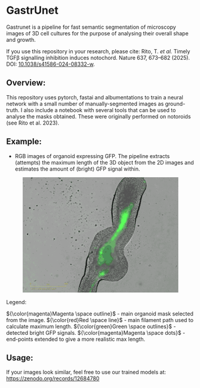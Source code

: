 

# GastrUnet
Gastrunet is a pipeline for fast semantic segmentation of microscopy images of 3D cell cultures for the purpose of analysing their overall shape and growth. 

If you use this repository in your research, please cite:
Rito, T. *et al.* Timely TGFβ signalling inhibition induces notochord. Nature 637, 673–682 (2025). DOI: [10.1038/s41586-024-08332-w](https://doi.org/10.1038/s41586-024-08332-w).

## Overview:
This repository uses pytorch, fastai and albumentations to train a neural network with a small number of manually-segmented images as ground-truth. I also include a notebook with several tools that can be used to analyse the masks obtained. These were originally performed on notoroids (see Rito et al. 2023).


## Example:
* RGB images of organoid expressing GFP. 
The pipeline extracts (attempts) the maximum length of the 3D object from the 2D images and estimates the amount of (bright) GFP signal within. 

<p align="center">
  <img src="https://github.com/tiagu/gastrunet/blob/main/example_GFP/demo.gif" alt="alt-text">
</p>

Legend:

${\color{magenta}Magenta \space outline}$ - main organoid mask selected from the image. 
${\color{red}Red \space line}$ - main filament path used to calculate maximum length.
${\color{green}Green \space outlines}$ - detected bright GFP signals.
${\color{magenta}Magenta \space dots}$ - end-points extended to give a more realistic max length.


## Usage:

If your images look similar, feel free to use our trained models at:
https://zenodo.org/records/12684780
